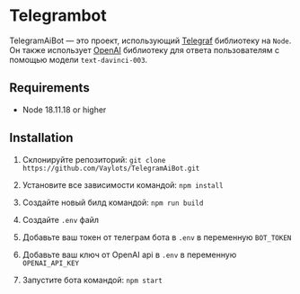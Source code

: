 # Telegrambot

TelegramAiBot — это проект, использующий [Telegraf](https://telegraf.js.org/) библиотеку на `Node`. Он также использует [OpenAI](https://openai.com/) библиотеку для ответа пользователям с помощью модели `text-davinci-003`.

## Requirements

- Node 18.11.18 or higher

## Installation

1.  Склонируйте репозиторий: `git clone https://github.com/Vaylots/TelegramAiBot.git`

2.  Установите все зависимости командой: `npm install`

3.  Создайте новый билд командой: `npm run build`

4.  Создайте `.env` файл

5.  Добавьте ваш токен от телеграм бота в `.env` в переменную `BOT_TOKEN`

6.  Добавьте ваш ключ от OpenAI api в `.env` в переменную `OPENAI_API_KEY`

7.  Запустите бота командой: `npm start`
